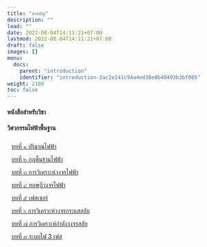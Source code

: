 ```yaml
---
title: "สารบัญ"
description: ""
lead: ""
date: 2022-08-04T14:11:21+07:00
lastmod: 2022-08-04T14:11:21+07:00
draft: false
images: []
menu:
  docs:
    parent: "introduction"
    identifier: "introduction-2ac2e141c94a4ed38e0b48493b3bf085"
weight: 2100
toc: false
---
```



<style>
.nb{
  list-style-type: none;
  margin: 0;
  padding: 0;
}
.nobullet {
    height: 30px;
    line-height: 30px;
    padding-left: 10px;
    text-align: left;
    overflow: string;
}
</style>


#### หนังสือสำหรับวิชา
#### วิศวกรรมไฟฟ้าพื้นฐาน

<ul class="nb">
<li class="nobullet"><a href="/videos/chapter1/">บทที่ ๑ ปริมาณไฟฟ้า</a></li>
<li class="nobullet"><a href="/videos/chapter2/">บทที่ ๒ กฎพื้นฐานไฟฟ้า</a></li>
<li class="nobullet"><a href="/videos/chapter3/">บทที่ ๓ การวิเคราะห์วงจรไฟฟ้า</a></li>
<li class="nobullet"><a href="/videos/chapter4/">บทที่ ๔ ทฤษฏีวงจรไฟฟ้า</a></li>
<li class="nobullet"><a href="/videos/chapter5/">บทที่ ๕ เฟสเซอร์</a></li>
<li class="nobullet"><a href="/videos/chapter6/">บทที่ ๖ การวิเคราะห์วงจรกระแสสลับ</a></li>
<li class="nobullet"><a href="/videos/chapter7/">บทที่ ๗ การวิเคราะห์กำลังวงจรสลับ</a></li>
<li class="nobullet"><a href="/videos/chapter8/">บทที่ ๘  ระบบไฟ 3 เฟส</a></li>
</ul>

